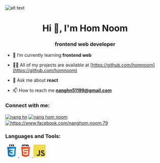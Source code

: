 ![alt text]()
<h1 align="center">Hi 👋, I'm Hom Noom</h1>
<h3 align="center">frontend web developer</h3>

- 🌱 I’m currently learning **frontend web**

- 👨‍💻 All of my projects are available at [https://github.com/homnoom](https://github.com/homnoom)

- 💬 Ask me about **react**

- 📫 How to reach me **nanghn51199@gmail.com**

<h3 align="left">Connect with me:</h3>
<p align="left">
<a href="https://twitter.com/nang hn" target="blank"><img align="center" src="https://raw.githubusercontent.com/rahuldkjain/github-profile-readme-generator/master/src/images/icons/Social/twitter.svg" alt="nang hn" height="30" width="40" /></a>
<a href="https://linkedin.com/in/nang hom noom" target="blank"><img align="center" src="https://raw.githubusercontent.com/rahuldkjain/github-profile-readme-generator/master/src/images/icons/Social/linked-in-alt.svg" alt="nang hom noom" height="30" width="40" /></a>
<a href="https://fb.com/https://www.facebook.com/nanghom.noom.79" target="blank"><img align="center" src="https://raw.githubusercontent.com/rahuldkjain/github-profile-readme-generator/master/src/images/icons/Social/facebook.svg" alt="https://www.facebook.com/nanghom.noom.79" height="30" width="40" /></a>
</p>

<h3 align="left">Languages and Tools:</h3>
<p align="left"> <a href="https://www.w3schools.com/css/" target="_blank" rel="noreferrer"> <img src="https://raw.githubusercontent.com/devicons/devicon/master/icons/css3/css3-original-wordmark.svg" alt="css3" width="40" height="40"/> </a> <a href="https://www.w3.org/html/" target="_blank" rel="noreferrer"> <img src="https://raw.githubusercontent.com/devicons/devicon/master/icons/html5/html5-original-wordmark.svg" alt="html5" width="40" height="40"/> </a> <a href="https://developer.mozilla.org/en-US/docs/Web/JavaScript" target="_blank" rel="noreferrer"> <img src="https://raw.githubusercontent.com/devicons/devicon/master/icons/javascript/javascript-original.svg" alt="javascript" width="40" height="40"/> </a> </p>
